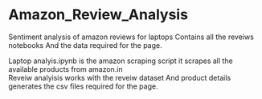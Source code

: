 # Amazon_Review_Analysis
Sentiment analysis of amazon reviews for laptops
Contains all the reveiws notebooks
And the data required for the page.

Laptop analyis.ipynb is the amazon scraping script
  it scrapes all the available products from amazon.in  
Reveiw analyisis works with the reveiw dataset
And product details generates the csv files required for the page.
